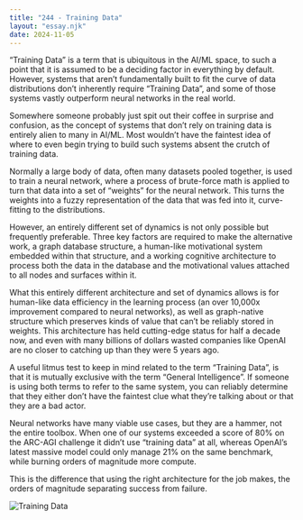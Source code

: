 ```yaml
---
title: "244 - Training Data"
layout: "essay.njk"
date: 2024-11-05
---
```


“Training Data” is a term that is ubiquitous in the AI/ML space, to such a point that it is assumed to be a deciding factor in everything by default. However, systems that aren’t fundamentally built to fit the curve of data distributions don’t inherently require “Training Data”, and some of those systems vastly outperform neural networks in the real world. 

Somewhere someone probably just spit out their coffee in surprise and confusion, as the concept of systems that don’t rely on training data is entirely alien to many in AI/ML. Most wouldn’t have the faintest idea of where to even begin trying to build such systems absent the crutch of training data.

Normally a large body of data, often many datasets pooled together, is used to train a neural network, where a process of brute-force math is applied to turn that data into a set of “weights” for the neural network. This turns the weights into a fuzzy representation of the data that was fed into it, curve-fitting to the distributions. 

However, an entirely different set of dynamics is not only possible but frequently preferable. Three key factors are required to make the alternative work, a graph database structure, a human-like motivational system embedded within that structure, and a working cognitive architecture to process both the data in the database and the motivational values attached to all nodes and surfaces within it.

What this entirely different architecture and set of dynamics allows is for human-like data efficiency in the learning process (an over 10,000x improvement compared to neural networks), as well as graph-native structure which preserves kinds of value that can’t be reliably stored in weights. This architecture has held cutting-edge status for half a decade now, and even with many billions of dollars wasted companies like OpenAI are no closer to catching up than they were 5 years ago.

A useful litmus test to keep in mind related to the term “Training Data”, is that it is mutually exclusive with the term “General Intelligence”. If someone is using both terms to refer to the same system, you can reliably determine that they either don’t have the faintest clue what they’re talking about or that they are a bad actor.

Neural networks have many viable use cases, but they are a hammer, not the entire toolbox. When one of our systems exceeded a score of 80% on the ARC-AGI challenge it didn’t use “training data” at all, whereas OpenAI’s latest massive model could only manage 21% on the same benchmark, while burning orders of magnitude more compute. 

This is the difference that using the right architecture for the job makes, the orders of magnitude separating success from failure.

![Training Data](https://media.licdn.com/dms/image/v2/D5622AQFudLSz1gUNSQ/feedshare-shrink_800/feedshare-shrink_800/0/1729821060695?e=1736985600&v=beta&t=K3O6FZTaEbhgM8ipzxzWQ8ufWmuqmAFSzqpCSOM1VAw)
